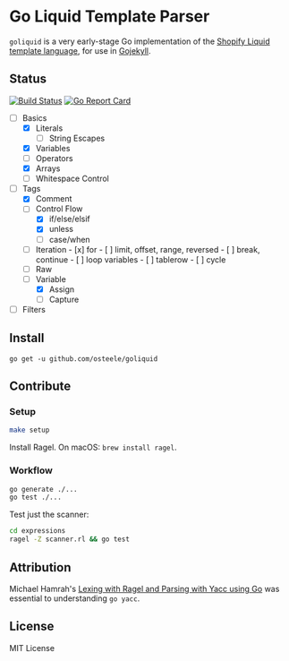 # Go Liquid Template Parser

`goliquid` is a very early-stage Go implementation of the [Shopify Liquid template language](https://shopify.github.io/liquid), for use in [Gojekyll](https://github.com/osteele/gojekyll).

## Status
[![Build Status](https://travis-ci.org/osteele/liquid.svg?branch=master)](https://travis-ci.org/osteele/liquid)
[![Go Report Card](https://goreportcard.com/badge/github.com/osteele/liquid)](https://goreportcard.com/report/github.com/osteele/liquid)

- [ ] Basics
  - [x] Literals
    - [ ] String Escapes
  - [x] Variables
  - [ ] Operators
  - [x] Arrays
  - [ ] Whitespace Control
- [ ] Tags
  - [x] Comment
  - [ ] Control Flow
    - [x] if/else/elsif
    - [x] unless
    - [ ] case/when
  - [ ] Iteration
        - [x] for
            - [ ] limit, offset, range, reversed
        - [ ] break, continue
        - [ ] loop variables
        - [ ] tablerow
        - [ ] cycle
  - [ ] Raw
  - [ ] Variable
    - [x] Assign
    - [ ] Capture
- [ ] Filters

## Install

`go get -u github.com/osteele/goliquid`

## Contribute

### Setup

```bash
make setup
```

Install Ragel. On macOS: `brew install ragel`.

### Workflow

```bash
go generate ./...
go test ./...
```

Test just the scanner:

```bash
cd expressions
ragel -Z scanner.rl && go test
```

## Attribution

Michael Hamrah's [Lexing with Ragel and Parsing with Yacc using Go](https://medium.com/@mhamrah/lexing-with-ragel-and-parsing-with-yacc-using-go-81e50475f88f) was essential to understanding `go yacc`.

## License

MIT License
